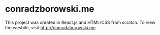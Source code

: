 # conradzborowski.me

This project was created in React.js and HTML/CSS from scratch. To view
the wesbite, visit http://conradzborowski.me
